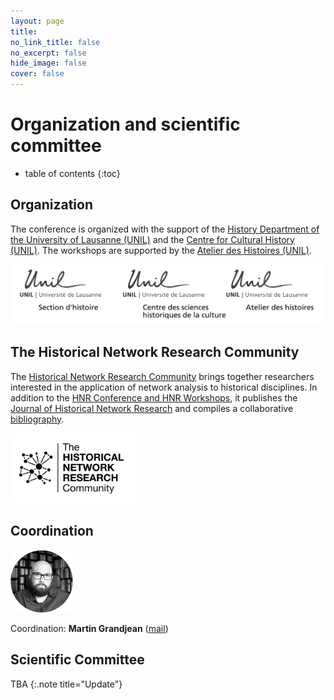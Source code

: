 ```yaml
---
layout: page
title: 
no_link_title: false 
no_excerpt: false 
hide_image: false
cover: false
---
```


# Organization and scientific committee
* table of contents
{:toc}
## Organization
The conference is organized with the support of the [History Department of the University of Lausanne (UNIL)](https://unil.ch/hist/home.html) and the [Centre for Cultural History (UNIL)](https://www.unil.ch/shc/home.html). The workshops are supported by the [Atelier des Histoires (UNIL)](https://www.unil.ch/atelier-des-histoires/fr/home.html).

<a href="https://unil.ch/hist/home.html"><img src="https://raw.githubusercontent.com/historicalnetworkresearch/lausanne/master/img/unil_logos.png" style="width:600px"></a>

## The Historical Network Research Community
The [Historical Network Research Community](https://historicalnetworkresearch.org/) brings together researchers interested in the application of network analysis to historical disciplines. In addition to the [HNR Conference and HNR Workshops](https://historicalnetworkresearch.org/hnr-events/), it publishes the [Journal of Historical Network Research](https://jhnr.uni.lu/index.php/jhnr/index) and compiles a collaborative [bibliography](https://historicalnetworkresearch.org/bibliography/).

<a href="https://historicalnetworkresearch.org/"><img src="https://raw.githubusercontent.com/historicalnetworkresearch/lausanne/master/img/hnr_logo_vector.png" style="width:200px"></a>

## Coordination

<a href="http://www.martingrandjean.ch"><img src="https://raw.githubusercontent.com/historicalnetworkresearch/lausanne/master/img/martingrandjean.png" style="width:100px"></a> 

Coordination: **Martin Grandjean** ([mail](mailto:martin.grandjean@unil.ch))

## Scientific Committee

TBA
{:.note title="Update"}
